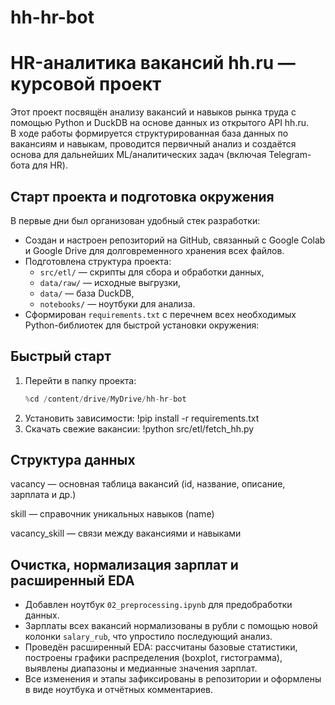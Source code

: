 # hh-hr-bot
# HR-аналитика вакансий hh.ru — курсовой проект

Этот проект посвящён анализу вакансий и навыков рынка труда с помощью Python и DuckDB на основе данных из открытого API hh.ru.  
В ходе работы формируется структурированная база данных по вакансиям и навыкам, проводится первичный анализ и создаётся основа для дальнейших ML/аналитических задач (включая Telegram-бота для HR).

## Старт проекта и подготовка окружения

В первые дни был организован удобный стек разработки:
- Создан и настроен репозиторий на GitHub, связанный с Google Colab и Google Drive для долговременного хранения всех файлов.
- Подготовлена структура проекта:
  - `src/etl/` — скрипты для сбора и обработки данных,
  - `data/raw/` — исходные выгрузки,
  - `data/` — база DuckDB,
  - `notebooks/` — ноутбуки для анализа.
- Сформирован `requirements.txt` с перечнем всех необходимых Python-библиотек для быстрой установки окружения:
 
 ## Быстрый старт

1. Перейти в папку проекта:
   ```python
   %cd /content/drive/MyDrive/hh-hr-bot
2. Установить зависимости:
 !pip install -r requirements.txt
3. Скачать свежие вакансии:
 !python src/etl/fetch_hh.py

## Структура данных
vacancy — основная таблица вакансий (id, название, описание, зарплата и др.)

skill — справочник уникальных навыков (name)

vacancy_skill — связи между вакансиями и навыками

## Очистка, нормализация зарплат и расширенный EDA

- Добавлен ноутбук `02_preprocessing.ipynb` для предобработки данных.
- Зарплаты всех вакансий нормализованы в рубли с помощью новой колонки `salary_rub`, что упростило последующий анализ.
- Проведён расширенный EDA: рассчитаны базовые статистики, построены графики распределения (boxplot, гистограмма), выявлены диапазоны и медианные значения зарплат.
- Все изменения и этапы зафиксированы в репозитории и оформлены в виде ноутбука и отчётных комментариев.

